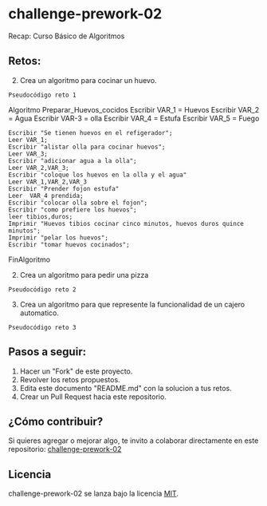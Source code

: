 # challenge-prework-02
Recap: Curso Básico de Algoritmos

## Retos:

2. Crea un algoritmo para cocinar un huevo.

```
Pseudocódigo reto 1
```
Algoritmo Preparar_Huevos_cocidos
  Escribir VAR_1 = Huevos
	Escribir VAR_2 = Agua
	Escribir VAR-3 = olla
	Escribir VAR_4 = Estufa
	Escribir VAR_5 = Fuego
	
	Escribir "Se tienen huevos en el refigerador";
	Leer VAR_1;
	Escribir "alistar olla para cocinar huevos";
	Leer VAR_3;
	Escribir "adicionar agua a la olla";
	Leer VAR_2,VAR_3;
	Escribir "coloque los huevos en la olla y el agua"
	Leer VAR_1,VAR_2,VAR_3
	Escribir "Prender fojon estufa"
	Leer  VAR_4 prendida;
	Escribir "colocar olla sobre el fojon";
	Escribir "como prefiere los huevos";
	leer tibios,duros;
	Imprimir "Huevos tibios cocinar cinco minutos, huevos duros quince minutos";
	Imprimir "pelar los huevos";
	Escribir "tomar huevos cocinados";	
FinAlgoritmo

2. Crea un algoritmo para pedir una pizza

```
Pseudocódigo reto 2
```

3. Crea un algoritmo para que represente la funcionalidad de un cajero automatico.

```
Pseudocódigo reto 3
```

## Pasos a seguir:

1. Hacer un "Fork" de este proyecto.
2. Revolver los retos propuestos.
3. Edita este documento "README.md" con la solucion a tus retos.
4. Crear un Pull Request hacia este repositorio.

## ¿Cómo contribuir?

Si quieres agregar o mejorar algo, te invito a colaborar directamente en este repositorio: [challenge-prework-02](https://github.com/platzimaster/challenge-prework-01/)

## Licencia

challenge-prework-02 se lanza bajo la licencia [MIT](https://opensource.org/licenses/MIT).
